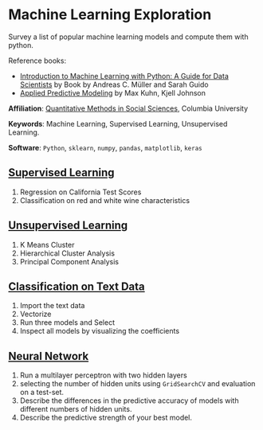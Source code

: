 # Machine Learning Exploration

Survey a list of popular machine learning models and compute them with python.

Reference books:

- [Introduction to Machine Learning with Python: A Guide for Data Scientists](http://noracook.io/Books/Python/introductiontomachinelearningwithpython.pdf) by Book by Andreas C. Müller and Sarah Guido
- [Applied Predictive Modeling](https://link.springer.com/book/10.1007/978-1-4614-6849-3) by Max Kuhn, Kjell Johnson

**Affiliation**:  [Quantitative Methods in Social Sciences](http://www.qmss.columbia.edu/), Columbia University

**Keywords**: Machine Learning, Supervised Learning, Unsupervised Learning.

**Software**: `Python`, `sklearn`, `numpy`, `pandas`, `matplotlib`, `keras`

## [Supervised Learning](https://github.com/YiAlpha/machine-learning-python/blob/main/1.%20Supervised%20Learning.ipynb)

1. Regression on California Test Scores
2. Classification on red and white wine characteristics

## [Unsupervised Learning](https://github.com/YiAlpha/machine-learning-python/blob/main/2.%20Unsupervised%20Learning.ipynb)

1. K Means Cluster
2. Hierarchical Cluster Analysis
3. Principal Component Analysis

## [Classification on Text Data](https://github.com/YiAlpha/machine-learning-python/blob/main/3.%20Classification%20on%20Text%20Data.ipynb)

1. Import the text data
2. Vectorize
3. Run three models and Select
4. Inspect all models by visualizing the coefficients

## [Neural Network](https://github.com/YiAlpha/machine-learning-python/blob/main/4.%20Neural%20Network%20using%20Keras.ipynb)

1. Run a multilayer perceptron with two hidden layers 
2. selecting the number of hidden units using `GridSearchCV` and evaluation on a test-set. 
3. Describe the differences in the predictive accuracy of models with different numbers of hidden units. 
4. Describe the predictive strength of your best model. 